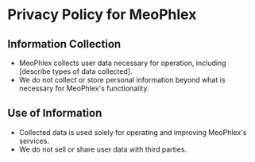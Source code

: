 # Privacy Policy for MeoPhlex

## Information Collection

- MeoPhlex collects user data necessary for operation, including [describe types of data collected].
- We do not collect or store personal information beyond what is necessary for MeoPhlex's functionality.

## Use of Information

- Collected data is used solely for operating and improving MeoPhlex's services.
- We do not sell or share user data with third parties.
